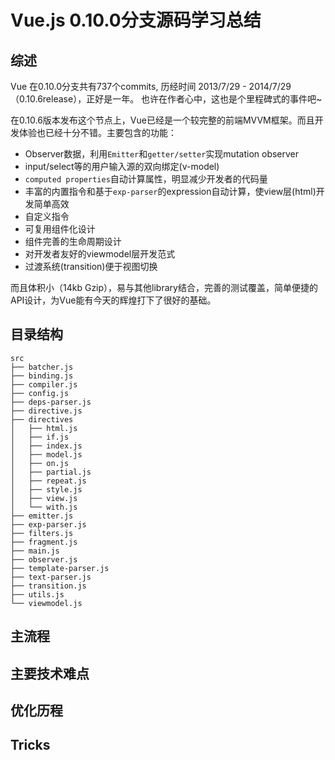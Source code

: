# Vue.js 0.10.0分支源码学习总结

## 综述

Vue 在0.10.0分支共有737个commits, 历经时间 2013/7/29 - 2014/7/29（0.10.6release），正好是一年。 也许在作者心中，这也是个里程碑式的事件吧~ 

在0.10.6版本发布这个节点上，Vue已经是一个较完整的前端MVVM框架。而且开发体验也已经十分不错。主要包含的功能：

- Observer数据，利用`Emitter`和`getter/setter`实现mutation observer
- input/select等的用户输入源的双向绑定(v-model)
- `computed properties`自动计算属性，明显减少开发者的代码量
- 丰富的内置指令和基于`exp-parser`的expression自动计算，使view层(html)开发简单高效
- 自定义指令
- 可复用组件化设计
- 组件完善的生命周期设计
- 对开发者友好的viewmodel层开发范式
- 过渡系统(transition)便于视图切换

而且体积小（14kb Gzip），易与其他library结合，完善的测试覆盖，简单便捷的API设计，为Vue能有今天的辉煌打下了很好的基础。


## 目录结构

```
src
├── batcher.js
├── binding.js
├── compiler.js
├── config.js
├── deps-parser.js
├── directive.js
├── directives
│   ├── html.js
│   ├── if.js
│   ├── index.js
│   ├── model.js
│   ├── on.js
│   ├── partial.js
│   ├── repeat.js
│   ├── style.js
│   ├── view.js
│   └── with.js
├── emitter.js
├── exp-parser.js
├── filters.js
├── fragment.js
├── main.js
├── observer.js
├── template-parser.js
├── text-parser.js
├── transition.js
├── utils.js
└── viewmodel.js
```

## 主流程

## 主要技术难点

## 优化历程

## Tricks